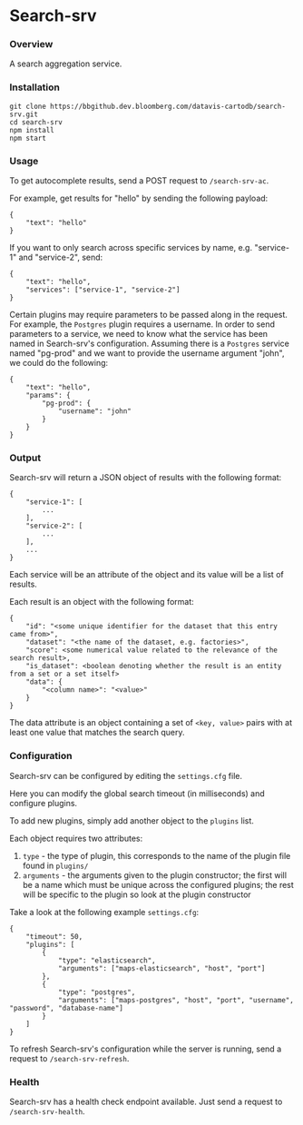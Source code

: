 # Search-srv

### Overview
A search aggregation service.

### Installation
```
git clone https://bbgithub.dev.bloomberg.com/datavis-cartodb/search-srv.git
cd search-srv
npm install
npm start
```

### Usage

To get autocomplete results, send a POST request to `/search-srv-ac`.

For example, get results for "hello" by sending the following payload:
```
{
    "text": "hello"
}
```

If you want to only search across specific services by name, e.g. "service-1" and "service-2", send:
```
{
    "text": "hello",
    "services": ["service-1", "service-2"]
}
```

Certain plugins may require parameters to be passed along in the request. For example, the `Postgres` plugin requires a username.
In order to send parameters to a service, we need to know what the service has been named in Search-srv's configuration.
Assuming there is a `Postgres` service named "pg-prod" and we want to provide the username argument "john", we could do the following:
```
{
    "text": "hello",
    "params": {
        "pg-prod": {
            "username": "john"
        }
    }
}
```

### Output
Search-srv will return a JSON object of results with the following format:
```
{
    "service-1": [
        ...
    ],
    "service-2": [
        ...
    ],
    ...
}
```
Each service will be an attribute of the object and its value will be a list of results.

Each result is an object with the following format:
```
{
    "id": "<some unique identifier for the dataset that this entry came from>",
    "dataset": "<the name of the dataset, e.g. factories>",
    "score": <some numerical value related to the relevance of the search result>,
    "is_dataset": <boolean denoting whether the result is an entity from a set or a set itself>
    "data": {
        "<column name>": "<value>"
    }
}
```
The data attribute is an object containing a set of `<key, value>` pairs with at least one value that matches the search query.


### Configuration
Search-srv can be configured by editing the `settings.cfg` file.

Here you can modify the global search timeout (in milliseconds) and configure plugins.

To add new plugins, simply add another object to the `plugins` list.

Each object requires two attributes:

1. `type` - the type of plugin, this corresponds to the name of the plugin file found in `plugins/`
2. `arguments` - the arguments given to the plugin constructor; the first will be a name which must be unique across the configured plugins; the rest will be specific to the plugin so look at the plugin constructor

Take a look at the following example `settings.cfg`:
```
{
    "timeout": 50,
    "plugins": [
        {
            "type": "elasticsearch",
            "arguments": ["maps-elasticsearch", "host", "port"]
        },
        {
            "type": "postgres",
            "arguments": ["maps-postgres", "host", "port", "username", "password", "database-name"]
        }
    ]
}
```

To refresh Search-srv's configuration while the server is running, send a request to `/search-srv-refresh`.


### Health
Search-srv has a health check endpoint available. Just send a request to `/search-srv-health`.
